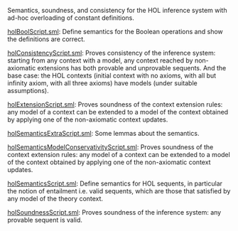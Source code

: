 Semantics, soundness, and consistency for the HOL inference system
with ad-hoc overloading of constant definitions.

[holBoolScript.sml](holBoolScript.sml):
Define semantics for the Boolean operations and show the definitions are
correct.

[holConsistencyScript.sml](holConsistencyScript.sml):
Proves consistency of the inference system: starting from any context with a
model, any context reached by non-axiomatic extensions has both provable and
unprovable sequents. And the base case: the HOL contexts (initial context
with no axioms, with all but infinity axiom, with all three axioms) have
models (under suitable assumptions).

[holExtensionScript.sml](holExtensionScript.sml):
Proves soundness of the context extension rules: any model of a context can
be extended to a model of the context obtained by applying one of the
non-axiomatic context updates.

[holSemanticsExtraScript.sml](holSemanticsExtraScript.sml):
Some lemmas about the semantics.

[holSemanticsModelConservativityScript.sml](holSemanticsModelConservativityScript.sml):
Proves soundness of the context extension rules: any model of a context can
be extended to a model of the context obtained by applying one of the
non-axiomatic context updates.

[holSemanticsScript.sml](holSemanticsScript.sml):
Define semantics for HOL sequents, in particular the notion of entailment
i.e. valid sequents, which are those that satisfied by any model of the
theory context.

[holSoundnessScript.sml](holSoundnessScript.sml):
Proves soundness of the inference system: any provable sequent is valid.
